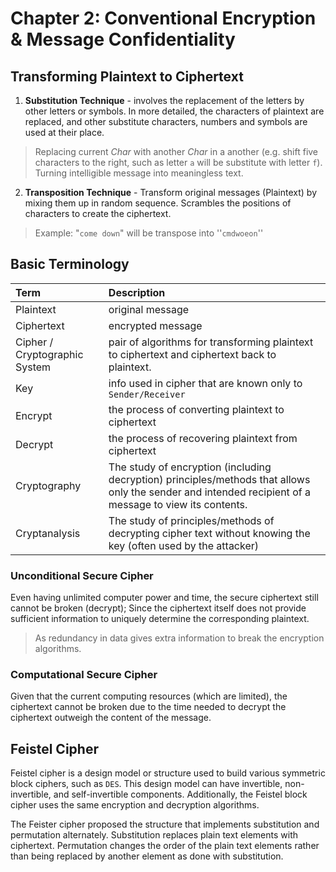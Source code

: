 # Chapter 2: Conventional Encryption & Message Confidentiality

## Transforming Plaintext to Ciphertext

1. **Substitution Technique** - involves the replacement of the letters by other letters or symbols. In more detailed, the characters of plaintext are replaced, and other substitute characters, numbers and symbols are used at their place. 
> Replacing current *Char* with another *Char* in a another (e.g. shift five characters to the right, such as letter `a` will be substitute with letter `f`). Turning intelligible message into meaningless text.

2. **Transposition Technique** - Transform original messages (Plaintext) by mixing them up in random sequence. Scrambles the positions of characters to create the ciphertext.
> Example: "`come down`" will be transpose into ''`cmdwoeon`''

## Basic Terminology

| Term | Description |
| :--- | :---------- |
| Plaintext | original message |
| Ciphertext | encrypted message |
| Cipher / Cryptographic System | pair of algorithms for transforming plaintext to ciphertext and ciphertext back to plaintext. |
| Key | info used in cipher that are known only to `Sender/Receiver` |
| Encrypt | the process of converting plaintext to ciphertext |
| Decrypt | the process of recovering plaintext from ciphertext |
| Cryptography | The study of encryption (including decryption) principles/methods that allows only the sender and intended recipient of a message to view its contents.|
| Cryptanalysis | The study of principles/methods of decrypting cipher text without knowing the key (often used by the attacker) |

### Unconditional Secure Cipher

 Even having unlimited computer power and time, the secure ciphertext still cannot be broken (decrypt); Since the ciphertext itself does not provide sufficient information to uniquely determine the corresponding plaintext.
 > As redundancy in data gives extra information to break the encryption algorithms.

### Computational Secure Cipher

 Given that the current computing resources (which are limited), the ciphertext cannot be broken due to the time needed to decrypt the ciphertext outweigh the content of the message.

## Feistel Cipher

Feistel cipher is a design model or structure used to build various symmetric block ciphers, such as `DES`. This design model can have invertible, non-invertible, and self-invertible components. Additionally, the Feistel block cipher uses the same encryption and decryption algorithms.

The Feister cipher proposed the structure that implements substitution and permutation alternately. Substitution replaces plain text elements with ciphertext. Permutation changes the order of the plain text elements rather than being replaced by another element as done with substitution.




